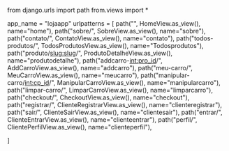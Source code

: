 from django.urls import path 
from.views import *


app_name = "lojaapp"
urlpatterns = [
    path("", HomeView.as_view(), name="home"),
    path("sobre/", SobreView.as_view(), name="sobre"),
    path("contato/", ContatoView.as_view(), name="contato"),
    path("todos-produtos/", TodosProdutosView.as_view(), name="Todosprodutos"),
    path("produto/<slug:slug>/", ProdutoDetalheView.as_view(), name="produtodetalhe"),
    path("addcarro-<int:pro_id>/", AddCarroView.as_view(), name="addcarro"),
    path("meu-carro/", MeuCarroView.as_view(), name="meucarro"),
    path("manipular-carro/<int:cp_id>/", ManipularCarroView.as_view(), name="manipularcarro"),  
    path("limpar-carro/", LimparCarroView.as_view(), name="limparcarro"),
    path("checkout/", CheckoutView.as_view(), name="checkout"),
    path("registrar/", ClienteRegistrarView.as_view(), name="clienteregistrar"),
    path("sair/", ClienteSairView.as_view(), name="clientesair"),
    path("entrar/", ClienteEntrarView.as_view(), name="clienteentrar"),
    path("perfil/", ClientePerfilView.as_view(), name="clienteperfil"),





]
